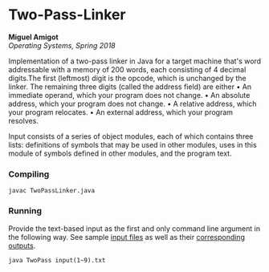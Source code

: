 Two-Pass-Linker
===============
**Miguel Amigot**
<br>
*Operating Systems, Spring 2018*

Implementation of a two-pass linker in Java for a target machine that's word addressable with a memory of 200 words, each consisting of 4 decimal digits.The
first (leftmost) digit is the opcode, which is unchanged by the linker. The remaining three digits (called the address
field) are either
• An immediate operand, which your program does not change.
• An absolute address, which your program does not change.
• A relative address, which your program relocates.
• An external address, which your program resolves.

Input consists of a series of object modules, each of which contains three lists: definitions of symbols that may be
used in other modules, uses in this module of symbols defined in other modules, and the program text.

### Compiling
```
javac TwoPassLinker.java
```

### Running
Provide the text-based input as the first and only command line argument in the following way. See sample [input files](inputs/) as well as their [corresponding outputs](outputs/).
```
java TwoPass input(1~9).txt
```
